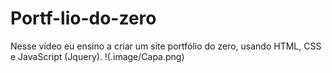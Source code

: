 # Portf-lio-do-zero
Nesse vídeo eu ensino a criar um site portfólio do zero, usando HTML, CSS e JavaScript (Jquery).
!(.image/Capa.png)
